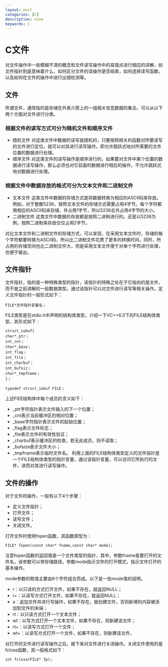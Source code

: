 ```yaml
---
layout: post
categories: [C]
description: none
keywords: C
---
```

# C文件
对文件操作中一些模糊不清的概念和文件读写操作中的易错点进行相应的讲解，如文件指针到底意味着什么，如何区分文件的读操作是否结束，如何选择读写函数，以及如何在文件的操作中进行出错检测等。

## 文件
所谓文件，通常指的是存储在外表介质上的一组相关信息数据的集合。可以从以下两个方面对文件进行分类。

### 根据文件的读写方式可分为随机文件和顺序文件
- 随机文件
对这类文件中数据的读写是随机的，只要按照相关的函数对所要读写的文件进行定位，就可以对其进行读写操作，即允许跳跃式地对所需要的文件位置的数据进行处理。
- 顺序文件
对这类文件的读写操作是顺序进行的，如果要对文件中某个位置的数据进行读写操作，那么必须也对它前面的数据进行相应的操作，不允许跳跃式地对数据进行处理。

### 根据文件中数据存放的格式可分为文本文件和二进制文件
- 文本文件
这类文件中数据的存储方式是将数据转换为相应的ASCII码来存放。例如，对于整数5236，按照文本文件的存储方式需要占用4字节。每个字符都用相应的ASCII码来存储，并占用1字节，所以5236总共占用4字节的大小。
- 二进制文件
这类文件中数据的存放都是按照二进制进行的。还是以5236为例，按照二进制来存放仅仅占用2字节。

对比文本文件和二进制文件的存储方式，可以发现，在采用文本文件时，存储的每个字符都要转换为ASCII码，所以比二进制文件花费了更多的转换时间，同时，所占用的存储空间也比二进制文件大，但是采用文本文件便于对单个字符进行处理，也便于输出。

## 文件指针
文件指针，指的是一种特殊类型的指针，该指针的特殊之处在于它指向的是文件，而不是之前讲解的一般数据类型。通过该指针可以对文件进行读写等相关操作。定义文件指针的一般形式如下：
```
FILE*文件指针变量名；
```
FILE类型是在stdio.h中声明的结构体类型，介绍一下VC++6.0下的FILE结构体类型，其形式如下：
```
struct_iobuf{
char*_ptr；
int_cnt；
char*_base；
int_flag；
int_file；
int_charbuf；
int_bufsiz；
char*_tmpfname；
}；

typedef struct_iobuf FILE；
```
上述FIEE结构体中每个成员的含义如下：
- _ptr字符指针表示文件输入的下一个位置；
- _cnt表示当前缓冲区的相对位置；
- _base字符指针表示文件的起始位置；
- _flag表示文件标志；
- _file表示文件的有效性验证；
- _charbuf表示缓冲区的检查，若无此成员，则不读取；
- _bufsize表示文件大小；
- _tmpfname表示临时文件名。
利用上面的FILE结构体类型定义的文件指针是一个FILE结构体类型的指针变量，通过该指针变量，可以访问它所执行的文件，进而对其进行读写操作。

## 文件的操作
对于文件的操作，一般有以下4个步骤：
- 定义文件指针；
- 打开文件；
- 读写文件；
- 关闭文件。

打开文件时使用fopen函数，其函数原型为：
```
FILE* fopen(const char* fname,const char* mode);
```
注意fopen函数的返回值是一个文件类型的指针，其中，参数fname是要打开的文件名，该参数可以带存储路径。参数mode指示文件的打开模式，指示文件打开的基本操作。

mode参数的取值主要由6个字符组合而成。以下是一些mode值的说明。
- r：以只读的方式打开文件，如果不存在，就返回NULL；
- r+：以读写方式打开文件，如果不存在，就返回NULL；
- a：追加文件并进行写操作，如果不存在，就创建文件，否则新增的内容被添加到文件的末端；
- rt：以只读方式打开一个文本文件；
- wt：以写方式打开一个文本文件，如果不存在，则新建该文件；
- rt+：以读写方式打开一个文件；
- wt+：以读写方式打开一个文件，如果不存在，则新建该文件。

对打开的文件进行读写操作之后，接下来对文件进行关闭操作。关闭文件使用的是fclose函数，其一般格式如下：
```
int fclose(FILE* fp);
```




























